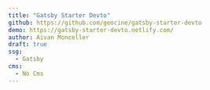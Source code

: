 ```yaml
---
title: "Gatsby Starter Devto"
github: https://github.com/geocine/gatsby-starter-devto
demo: https://gatsby-starter-devto.netlify.com/
author: Aivan Monceller
draft: true
ssg:
  - Gatsby
cms:
  - No Cms
---
```

